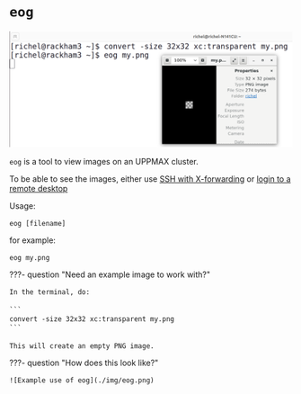 # `eog`

![Example use of eog](./img/eog.png)


`eog` is a tool to view images on an UPPMAX cluster.

To be able to see the images, 
either use [SSH with X-forwarding](../software/ssh_x_forwarding.md)
or [login to a remote desktop](../getting_started/login.md)

Usage:


```
eog [filename]
```

for example:

```
eog my.png
```

???- question "Need an example image to work with?"

    In the terminal, do:

    ```
    convert -size 32x32 xc:transparent my.png
    ```

    This will create an empty PNG image.

???- question "How does this look like?"

    ![Example use of eog](./img/eog.png)
